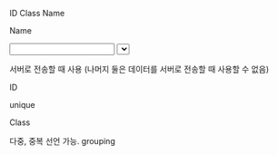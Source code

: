 ID Class Name



Name

<input> <text> <select> 에서만 사용 가능

서버로 전송할 때 사용 (나머지 둘은 데이터를 서버로 전송할 때 사용할 수 없음)



ID

unique



Class

다중, 중복 선언 가능. grouping